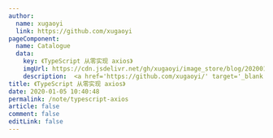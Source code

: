 ```yaml
---
author: 
  name: xugaoyi
  link: https://github.com/xugaoyi
pageComponent: 
  name: Catalogue
  data: 
    key: 《TypeScript 从零实现 axios》
    imgUrl: https://cdn.jsdelivr.net/gh/xugaoyi/image_store/blog/20200105104632.png
    description:  <a href='https://github.com/xugaoyi/' target='_blank'>xugaoyi</a>的<a href='https://xugaoyi.com/note/typescript-axios/' target='_blank'> 《TypeScript 从零实现 axios》</a>
title: 《TypeScript 从零实现 axios》
date: 2020-01-05 10:40:48
permalink: /note/typescript-axios
article: false
comment: false
editLink: false
---
```

